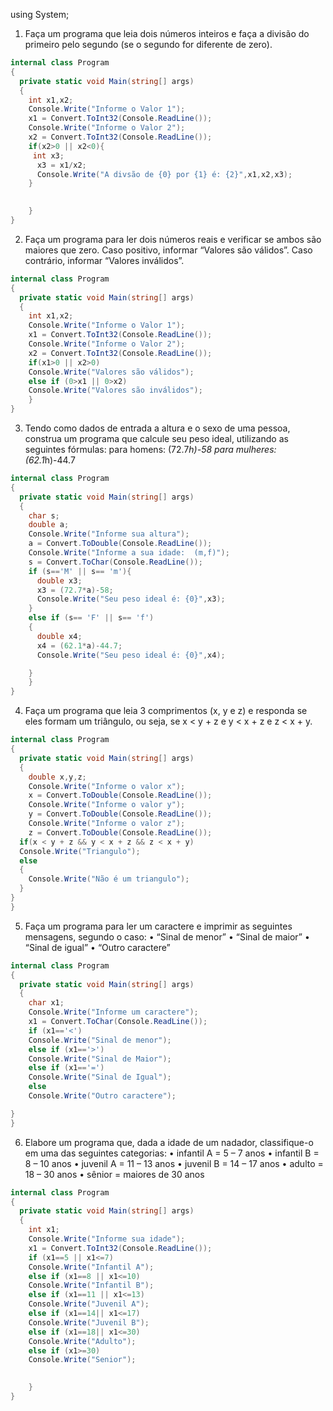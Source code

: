 ﻿using System;

1. Faça um programa que leia dois números
inteiros e faça a divisão do primeiro pelo
segundo (se o segundo for diferente de
zero).
```cs
internal class Program
{
  private static void Main(string[] args)
  {
    int x1,x2;
    Console.Write("Informe o Valor 1");
    x1 = Convert.ToInt32(Console.ReadLine());
    Console.Write("Informe o Valor 2");
    x2 = Convert.ToInt32(Console.ReadLine());
    if(x2>0 || x2<0){
     int x3;
      x3 = x1/x2;
      Console.Write("A divsão de {0} por {1} é: {2}",x1,x2,x3);
    }
    

    }
}
```
2. Faça um programa para ler dois números
reais e verificar se ambos são maiores que
zero. Caso positivo, informar “Valores são
válidos”. Caso contrário, informar “Valores
inválidos”.

```cs
internal class Program
{
  private static void Main(string[] args)
  {
    int x1,x2;
    Console.Write("Informe o Valor 1");
    x1 = Convert.ToInt32(Console.ReadLine());
    Console.Write("Informe o Valor 2");
    x2 = Convert.ToInt32(Console.ReadLine());
    if(x1>0 || x2>0)
    Console.Write("Valores são válidos");
    else if (0>x1 || 0>x2)
    Console.Write("Valores são inválidos");
    }
}
```
3. Tendo como dados de entrada a altura e o
sexo de uma pessoa, construa um
programa que calcule seu peso ideal,
utilizando as seguintes fórmulas:
para homens: (72.7*h)-58
para mulheres: (62.1*h)-44.7

```cs
internal class Program
{
  private static void Main(string[] args)
  {
    char s;
    double a;
    Console.Write("Informe sua altura");
    a = Convert.ToDouble(Console.ReadLine());
    Console.Write("Informe a sua idade:  (m,f)");
    s = Convert.ToChar(Console.ReadLine());
    if (s=='M' || s== 'm'){
      double x3;
      x3 = (72.7*a)-58;
      Console.Write("Seu peso ideal é: {0}",x3);
    }
    else if (s== 'F' || s== 'f')
    {
      double x4;
      x4 = (62.1*a)-44.7;
      Console.Write("Seu peso ideal é: {0}",x4);

    }
    }
}
```
4. Faça um programa que leia 3 comprimentos
(x, y e z) e responda se eles formam um
triângulo, ou seja, se
x < y + z e y < x + z e z < x + y.

```cs
internal class Program
{
  private static void Main(string[] args)
  {
    double x,y,z;
    Console.Write("Informe o valor x");
    x = Convert.ToDouble(Console.ReadLine());
    Console.Write("Informe o valor y");
    y = Convert.ToDouble(Console.ReadLine());
    Console.Write("Informe o valor z");
    z = Convert.ToDouble(Console.ReadLine());
  if(x < y + z && y < x + z && z < x + y)
  Console.Write("Triangulo");
  else
  {
    Console.Write("Não é um triangulo");
  }
}
}
```
5. Faça um programa para ler um caractere e
imprimir as seguintes mensagens, segundo o
caso:
• “Sinal de menor”
• “Sinal de maior”
• “Sinal de igual”
• “Outro caractere”

```cs
internal class Program
{
  private static void Main(string[] args)
  {
    char x1;
    Console.Write("Informe um caractere");
    x1 = Convert.ToChar(Console.ReadLine());
    if (x1=='<')
    Console.Write("Sinal de menor");
    else if (x1=='>')
    Console.Write("Sinal de Maior");
    else if (x1=='=')
    Console.Write("Sinal de Igual");
    else 
    Console.Write("Outro caractere");

}
}
```
6. Elabore um programa que, dada a idade
de um nadador, classifique-o em uma
das seguintes categorias:
• infantil A = 5 – 7 anos
• infantil B = 8 – 10 anos
• juvenil A = 11 – 13 anos
• juvenil B = 14 – 17 anos
• adulto = 18 – 30 anos
• sênior = maiores de 30 anos

```cs
internal class Program
{
  private static void Main(string[] args)
  {
    int x1;
    Console.Write("Informe sua idade");
    x1 = Convert.ToInt32(Console.ReadLine());
    if (x1==5 || x1<=7)
    Console.Write("Infantil A");
    else if (x1==8 || x1<=10)
    Console.Write("Infantil B");
    else if (x1==11 || x1<=13)
    Console.Write("Juvenil A");
    else if (x1==14|| x1<=17)
    Console.Write("Juvenil B");
    else if (x1==18|| x1<=30)
    Console.Write("Adulto");
    else if (x1>=30)
    Console.Write("Senior");

    
    }
}
```

